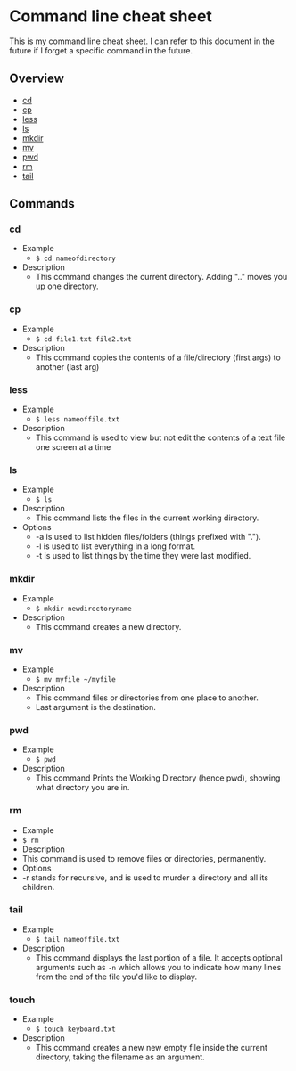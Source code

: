 # Command line cheat sheet

This is my command line cheat sheet. I can refer to this document in the future if I forget a specific command in the future.

## Overview
* [cd](#cd)
* [cp](#cp)
* [less](#less)
* [ls](#ls)
* [mkdir](#mkdir)
* [mv](#mv)
* [pwd](#pwd)
* [rm](#rm)
* [tail](#tail)

## Commands
### cd
* Example
  * `$ cd nameofdirectory`
* Description
  * This command changes the current directory. Adding ".." moves you up one directory.
### cp
* Example
  * `$ cd file1.txt file2.txt`
* Description
  * This command copies the contents of a file/directory (first args) to another (last arg)
### less
* Example
  * `$ less nameoffile.txt`
* Description
  * This command is used to view but not edit the contents of a text file one screen at a time
### ls
* Example
  * `$ ls`
* Description
  * This command lists the files in the current working directory.
* Options
  * -a is used to list hidden files/folders (things prefixed with ".").
  * -l is used to list everything in a long format.
  * -t is used to list things by the time they were last modified.
### mkdir
* Example
  * `$ mkdir newdirectoryname`
* Description
  * This command creates a new directory.
### mv
* Example
  * `$ mv myfile ~/myfile`
* Description
  * This command files or directories from one place to another. 
  * Last argument is the destination.
### pwd
* Example
  * `$ pwd`
* Description
  * This command Prints the Working Directory (hence pwd), showing what directory you are in.
### rm
* Example
 * `$ rm`
* Description
 * This command is used to remove files or directories, permanently.
* Options
 * -r stands for recursive, and is used to murder a directory and all its children.
### tail
* Example
   * `$ tail nameoffile.txt`
* Description
   * This command displays the last portion of a file. It accepts optional arguments such as `-n` which allows you to indicate how many lines from the end of the file you'd like to display.
### touch
* Example
   * `$ touch keyboard.txt`
* Description
   * This command creates a new new empty file inside the current directory, taking the filename as an argument.
    
    
